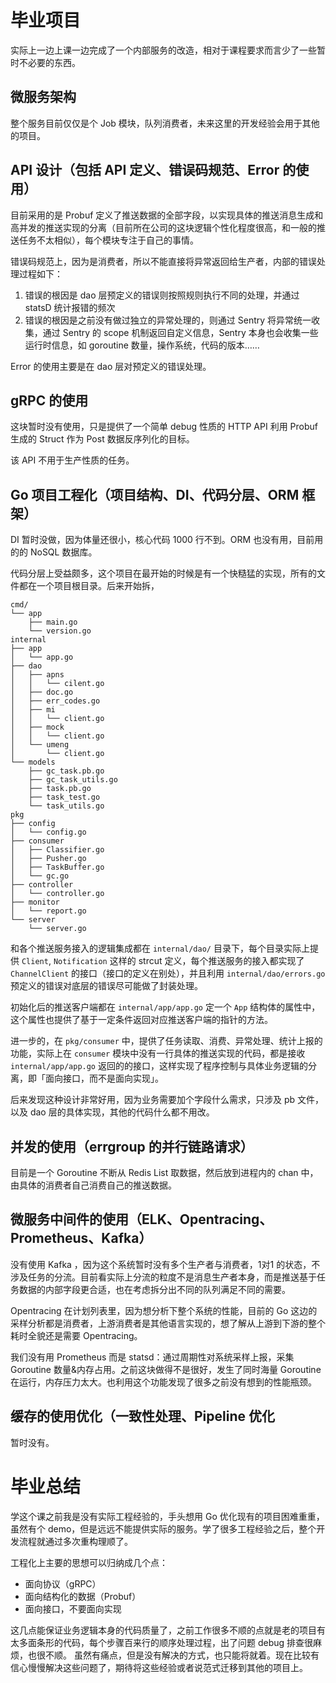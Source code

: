 # 毕业项目

实际上一边上课一边完成了一个内部服务的改造，相对于课程要求而言少了一些暂时不必要的东西。

## 微服务架构

整个服务目前仅仅是个 Job 模块，队列消费者，未来这里的开发经验会用于其他的项目。

## API 设计（包括 API 定义、错误码规范、Error 的使用）

目前采用的是 Probuf 定义了推送数据的全部字段，以实现具体的推送消息生成和高并发的推送实现的分离（目前所在公司的这块逻辑个性化程度很高，和一般的推送任务不太相似），每个模块专注于自己的事情。

错误码规范上，因为是消费者，所以不能直接将异常返回给生产者，内部的错误处理过程如下：

1. 错误的根因是 dao 层预定义的错误则按照规则执行不同的处理，并通过 statsD 统计报错的频次
2. 错误的根因是之前没有做过独立的异常处理的，则通过 Sentry 将异常统一收集，通过 Sentry 的 scope 机制返回自定义信息，Sentry 本身也会收集一些运行时信息，如 goroutine 数量，操作系统，代码的版本……

Error 的使用主要是在 dao 层对预定义的错误处理。

## gRPC 的使用

这块暂时没有使用，只是提供了一个简单 debug 性质的 HTTP API 利用 Probuf 生成的 Struct 作为 Post 数据反序列化的目标。

该 API 不用于生产性质的任务。

## Go 项目工程化（项目结构、DI、代码分层、ORM 框架）

DI 暂时没做，因为体量还很小，核心代码 1000 行不到。ORM 也没有用，目前用的的 NoSQL 数据库。

代码分层上受益颇多，这个项目在最开始的时候是有一个快糙猛的实现，所有的文件都在一个项目根目录。后来开始拆，

```
cmd/
└── app
    ├── main.go
    └── version.go
internal
├── app
│   └── app.go
├── dao
│   ├── apns
│   │   └── cilent.go
│   ├── doc.go
│   ├── err_codes.go
│   ├── mi
│   │   └── client.go
│   ├── mock
│   │   └── client.go
│   └── umeng
│       └── client.go
└── models
    ├── gc_task.pb.go
    ├── gc_task_utils.go
    ├── task.pb.go
    ├── task_test.go
    └── task_utils.go
pkg
├── config
│   └── config.go
├── consumer
│   ├── Classifier.go
│   ├── Pusher.go
│   ├── TaskBuffer.go
│   └── gc.go
├── controller
│   └── controller.go
├── monitor
│   └── report.go
└── server
    └── server.go
```

和各个推送服务接入的逻辑集成都在 `internal/dao/` 目录下，每个目录实际上提供 `Client`, `Notification` 这样的 strcut 定义，每个推送服务的接入都实现了 `ChannelClient` 的接口（接口的定义在别处），并且利用 `internal/dao/errors.go` 预定义的错误对底层的错误尽可能做了封装处理。

初始化后的推送客户端都在 `internal/app/app.go` 定一个 `App` 结构体的属性中，这个属性也提供了基于一定条件返回对应推送客户端的指针的方法。

进一步的，在 `pkg/consumer` 中，提供了任务读取、消费、异常处理、统计上报的功能，实际上在 `consumer` 模块中没有一行具体的推送实现的代码，都是接收 `internal/app/app.go` 返回的的接口，这样实现了程序控制与具体业务逻辑的分离，即「面向接口，而不是面向实现」。

后来发现这种设计非常好用，因为业务需要加个字段什么需求，只涉及 pb 文件，以及 dao 层的具体实现，其他的代码什么都不用改。

## 并发的使用（errgroup 的并行链路请求）

目前是一个 Goroutine 不断从 Redis List 取数据，然后放到进程内的 chan 中，由具体的消费者自己消费自己的推送数据。

## 微服务中间件的使用（ELK、Opentracing、Prometheus、Kafka）

没有使用 Kafka ，因为这个系统暂时没有多个生产者与消费者，1对1 的状态，不涉及任务的分流。目前看实际上分流的粒度不是消息生产者本身，而是推送基于任务数据的内部字段更合适，也在考虑拆分出不同的队列满足不同的需要。

Opentracing 在计划列表里，因为想分析下整个系统的性能，目前的 Go 这边的采样分析都是消费者，上游消费者是其他语言实现的，想了解从上游到下游的整个耗时全貌还是需要 Opentracing。

我们没有用 Prometheus 而是 statsd：通过周期性对系统采样上报，采集 Goroutine 数量&内存占用。之前这块做得不是很好，发生了同时海量 Goroutine 在运行，内存压力太大。也利用这个功能发现了很多之前没有想到的性能瓶颈。

## 缓存的使用优化（一致性处理、Pipeline 优化

暂时没有。

# 毕业总结

学这个课之前我是没有实际工程经验的，手头想用 Go 优化现有的项目困难重重，虽然有个 demo，但是远远不能提供实际的服务。学了很多工程经验之后，整个开发流程就通过多次重构理顺了。

工程化上主要的思想可以归纳成几个点：

- 面向协议（gRPC）
- 面向结构化的数据（Probuf）
- 面向接口，不要面向实现

这几点能保证业务逻辑本身的代码质量了，之前工作很多不顺的点就是老的项目有太多面条形的代码，每个步骤百来行的顺序处理过程，出了问题 debug 排查很麻烦，也很不顺。
虽然有痛点，但是没有解决的方式，也只能将就着。现在比较有信心慢慢解决这些问题了，期待将这些经验或者说范式迁移到其他的项目上。
